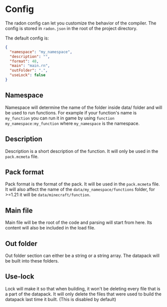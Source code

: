 # Config

The radon config can let you customize the behavior of the compiler. The config is stored in `radon.json` in the root of
the project directory.

The default config is:

```json
{
  "namespace": "my_namespace",
  "description": "",
  "format": 48,
  "main": "main.rn",
  "outFolder": ".",
  "useLock": false
}
```

## Namespace

Namespace will determine the name of the folder inside data/ folder and will be used to run functions. For example if
your function's name is `my_function` you can run it in game by using `function my_namespace:my_function`
where `my_namespace` is the namespace.

## Description

Description is a short description of the function. It will only be used in the `pack.mcmeta` file.

## Pack format

Pack format is the format of the pack. It will be used in the `pack.mcmeta` file. It will also affect the name of
the `data/my_namespace/functions` folder, for >=1.21 it will be `data/minecraft/function`.

## Main file

Main file will be the root of the code and parsing will start from here. Its content will also be included in the load
file.

## Out folder

Out folder section can either be a string or a string array. The datapack will be built into these folders.

## Use-lock

Lock will make it so that when building, it won't be deleting every file that is a part of the datapack. It will only
delete the files that were used to build the datapack last time it built. (This is disabled by default)